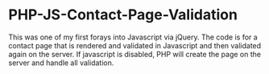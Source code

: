 # PHP-JS-Contact-Page-Validation
This was one of my first forays into Javascript via jQuery. The code is for a contact page
that is rendered and validated in Javascript and then validated again on the server.
If javascript is disabled, PHP will create the page on the server and handle all validation.
